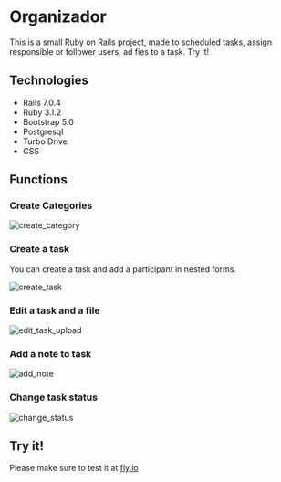 # Organizador

This is a small Ruby on Rails project, made to scheduled tasks, assign responsible or follower users, ad fies to a task. Try it!

## Technologies

- Rails 7.0.4
- Ruby 3.1.2
- Bootstrap 5.0
- Postgresql
- Turbo Drive
- CSS

## Functions

### Create Categories

![create_category](https://user-images.githubusercontent.com/19921941/202868266-68502703-1795-4c4a-b04a-d8c1e1025689.gif)

### Create a task
You can create a task and add a participant in nested forms.

![create_task](https://user-images.githubusercontent.com/19921941/202868272-403de6e9-f61c-439d-acd7-36d1f1a45da4.gif)

### Edit a task and a file

![edit_task_upload](https://user-images.githubusercontent.com/19921941/202868278-ea1a7971-ec93-4de6-8739-960d7476e2d8.gif)

### Add a note to task

![add_note](https://user-images.githubusercontent.com/19921941/202868282-b8e1be64-c333-4da3-9d36-0273062c4870.gif)

### Change task status

![change_status](https://user-images.githubusercontent.com/19921941/202868290-d67a60bd-80aa-4b5f-9d5e-df6a19997be9.gif)

## Try it!

Please make sure to test it at [fly.io](https://spring-sun-2482.fly.dev/)
